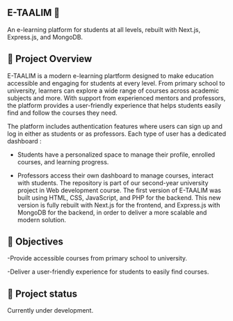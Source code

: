 

## E-TAALIM 🏫

An e-learning platform for students at all levels, rebuilt with Next.js, Express.js, and MongoDB.

## 🚀 Project Overview

E-TAALIM is a modern e-learning plartform designed to make education accessible and engaging for students at every level. From primary school to university, learners can explore a wide range of courses across academic subjects and more.
With support from experienced mentors and professors, the platform provides a user-friendly experience that helps students easily find and follow the courses they need.

The platform includes authentication features where users can sign up and log in either as students or as professors. Each type of user has a dedicated dashboard : 
 - Students have a personalized space to manage their profile, enrolled courses, and learning progress.

 - Professors access their own dashboard to manage courses, interact with students.
The repository is part of our second-year university project in Web development course. The first version of E-TAALIM was built using HTML, CSS, JavaScript, and PHP for the backend. This new version is fully rebuilt with Next.js for the frontend, and Express.js with MongoDB for the backend, in order to deliver a more scalable and modern solution.


## 🎯 Objectives 

-Provide accessible courses from primary school to university.
 
-Deliver a user-friendly experience for students to easily find courses.

## 📂 Project status
Currently under development.


